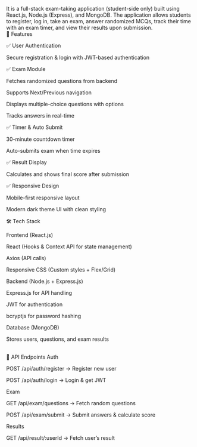 It is a full-stack exam-taking application (student-side only) built using React.js, Node.js (Express), and MongoDB. The application allows students to register, log in, take an exam, answer randomized MCQs, track their time with an exam timer, and view their results upon submission.
<br>
🚀 Features

✅ User Authentication

Secure registration & login with JWT-based authentication

✅ Exam Module

Fetches randomized questions from backend

Supports Next/Previous navigation

Displays multiple-choice questions with options

Tracks answers in real-time

✅ Timer & Auto Submit

30-minute countdown timer

Auto-submits exam when time expires

✅ Result Display

Calculates and shows final score after submission

✅ Responsive Design

Mobile-first responsive layout

Modern dark theme UI with clean styling
<br>

🛠️ Tech Stack

Frontend (React.js)

React (Hooks & Context API for state management)

Axios (API calls)

Responsive CSS (Custom styles + Flex/Grid)

Backend (Node.js + Express.js)

Express.js for API handling

JWT for authentication

bcryptjs for password hashing

Database (MongoDB)

Stores users, questions, and exam results 

<br>
📌 API Endpoints
Auth

POST /api/auth/register → Register new user

POST /api/auth/login → Login & get JWT

Exam

GET /api/exam/questions → Fetch random questions

POST /api/exam/submit → Submit answers & calculate score

Results

GET /api/result/:userId → Fetch user’s result
